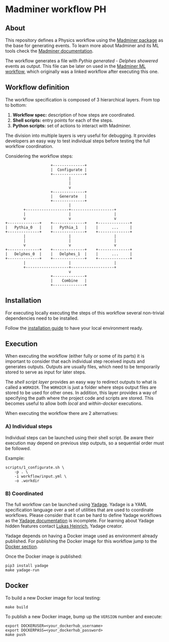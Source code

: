 # Madminer workflow PH


## About
This repository defines a Physics workflow using the [Madminer package][madminer-repo]
as the base for generating events. To learn more about Madminer and its ML tools check
the [Madminer documentation][madminer-docs].

The workflow generates a file with _Pythia generated_ - _Delphes showered_ events as output.
This file can be later on used in the [Madminer ML workflow][madminer-workflow-ml],
which originally was a linked workflow after executing this one.


## Workflow definition
The workflow specification is composed of 3 hierarchical layers. From top to bottom:

1. **Workflow spec:** description of how steps are coordinated.
2. **Shell scripts:** entry points for each of the steps.
3. **Python scripts:** set of actions to interact with Madminer.

The division into multiple layers is very useful for debugging. It provides developers an easy way 
to test individual steps before testing the full workflow coordination.

Considering the workflow steps:

                        +--------------+
                        |  Configurate |
                        +--------------+
                                |
                                |
                                v
                        +--------------+
                        |   Generate   |
                        +--------------+
                                |
            +-------------------+-------------------+
            |                   |                   |
            v                   v                   v
    +--------------+    +--------------+    +--------------+
    |   Pythia_0   |    |   Pythia_1   |    |      ...     |
    +--------------+    +--------------+    +--------------+
            |                   |                   |
            |                   |                   |
            v                   v                   v
    +--------------+    +--------------+    +--------------+
    |   Delphes_0  |    |   Delphes_1  |    |      ...     |
    +--------------+    +--------------+    +--------------+
            |                   |                   |
            +-------------------+-------------------+
                                v
                        +--------------+
                        |    Combine   |
                        +--------------+


## Installation
For executing locally executing the steps of this workflow several non-trivial dependencies
need to be installed.

Follow the [installation guide][install-guide] to have your local environment ready.


## Execution
When executing the workflow (either fully or some of its parts) it is important to consider that
each individual step received inputs and generates outputs. Outputs are usually files, which need
to be temporarily stored to serve as input for later steps.

The _shell script layer_ provides an easy way to redirect outputs to what is called a `WORKDIR`.
The `WORKDIR` is just a folder where steps output files are stored to be used for other ones.
In addition, this layer provides a way of specifying the path where the project code and scripts 
are stored. This becomes useful to allow both _local_ and _within-docker_ executions.

When executing the workflow there are 2 alternatives:

### A) Individual steps
Individual steps can be launched using their shell script. Be aware their execution may depend on 
previous step outputs, so a sequential order must be followed.

Example:
```shell script
scripts/1_configurate.sh \
    -p . \
    -i workflow/input.yml \
    -o .workdir
```

### B) Coordinated
The full workflow can be launched using [Yadage][yadage-repo]. Yadage is a YAML specification language
over a set of utilities that are used to coordinate workflows. Please consider that it can be hard
to define Yadage workflows as the [Yadage documentation][yadage-docs] is incomplete.
For learning about Yadage hidden features contact [Lukas Heinrich][lukas-profile], Yadage creator.

Yadage depends on having a Docker image used as environment already published. For publishing the Docker
image for this workflow jump to the [Docker section](#docker).

Once the Docker image is published:
```shell script
pip3 install yadage
make yadage-run
```


## Docker
To build a new Docker image for local testing:
```shell script
make build
```

To publish a new Docker image, bump up the `VERSION` number and execute:

```shell script
export DOCKERUSER=<your_dockerhub_username>
export DOCKERPASS=<your_dockerhub_password>
make push
```


[install-guide]: INSTALL.md
[madminer-docs]: https://madminer.readthedocs.io/en/latest/index.html
[madminer-repo]: https://github.com/diana-hep/madminer
[madminer-workflow-ml]: https://github.com/scailfin/madminer-workflow-ml
[yadage-repo]: https://github.com/yadage/yadage
[yadage-docs]: https://yadage.readthedocs.io/en/latest/
[lukas-profile]: https://github.com/lukasheinrich
